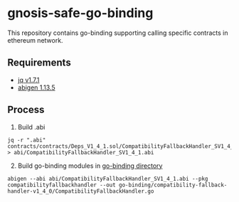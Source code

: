 # gnosis-safe-go-binding

This repository contains go-binding supporting calling specific contracts in ethereum network.

## Requirements

- [jq v1.7.1](https://jqlang.github.io/jq/download/)
- [abigen 1.13.5](https://geth.ethereum.org/docs/tools/abigen)

## Process

1. Build .abi

```
jq -r ".abi" contracts/contracts/Deps_V1_4_1.sol/CompatibilityFallbackHandler_SV1_4_1.json  > abi/CompatibilityFallbackHandler_SV1_4_1.abi
```

2. Build go-binding modules in [go-binding directory](/go-binding)

```
abigen --abi abi/CompatibilityFallbackHandler_SV1_4_1.abi --pkg compatibilityfallbackhandler --out go-binding/compatibility-fallback-handler-v1_4_0/CompatibilityFallbackHandler.go
```

